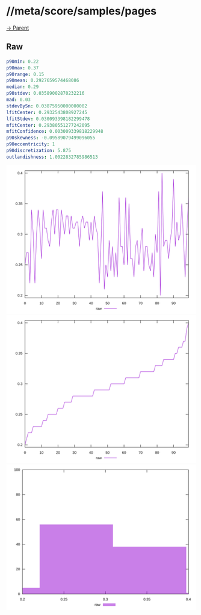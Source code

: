 
# //meta/score/samples/pages

[→ Parent](../..)


## Raw


```yaml
p90min: 0.22
p90max: 0.37
p90range: 0.15
p90mean: 0.2927659574468086
median: 0.29
p90stdev: 0.03589002870232216
mad: 0.03
stdevBySn: 0.03875950000000002
lfitCenter: 0.2932543808927245
lfitStdev: 0.030093398182299478
mfitCenter: 0.29380551277242095
mfitConfidence: 0.003009339818229948
p90skewness: -0.09589079499096055
p90eccentricity: 1
p90discretization: 5.875
outlandishness: 1.0022832785986513

```

![PLOT: raw-values](./raw/values.svg)![PLOT: raw-sorted](./raw/sorted.svg)![PLOT: raw-histogram](./raw/histogram.svg)